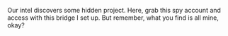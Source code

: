 Our intel discovers some hidden project. Here, grab this spy account and access with this bridge I set up. But remember, what you find is all mine, okay?
